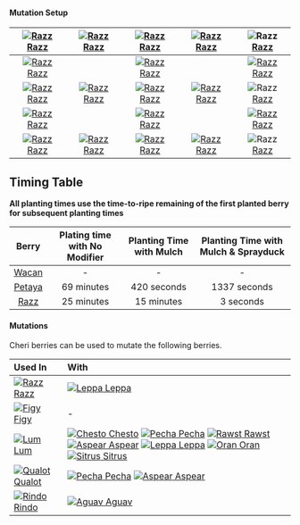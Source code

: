 #### Mutation Setup

[![Razz](./pokeclicker/docs/assets/images/items/berry/Razz.png) Razz](#!Berries/Razz) | [![Razz](./pokeclicker/docs/assets/images/items/berry/Razz.png) Razz](#!Berries/Razz) | [![Razz](./pokeclicker/docs/assets/images/items/berry/Razz.png) Razz](#!Berries/Razz) | [![Razz](./pokeclicker/docs/assets/images/items/berry/Razz.png) Razz](#!Berries/Razz) | ![Razz](./pokeclicker/docs/assets/images/items/berry/Razz.png) [Razz](#!Berries/Razz) 
| :----: | :----: | :----: | :----: | :----: |
[![Razz](./pokeclicker/docs/assets/images/items/berry/Razz.png) Razz](#!Berries/Razz) |   | [![Razz](./pokeclicker/docs/assets/images/items/berry/Razz.png) Razz](#!Berries/Razz) |   | [![Razz](./pokeclicker/docs/assets/images/items/berry/Razz.png) Razz](#!Berries/Razz) 
[![Razz](./pokeclicker/docs/assets/images/items/berry/Razz.png) Razz](#!Berries/Razz) | [![Razz](./pokeclicker/docs/assets/images/items/berry/Razz.png) Razz](#!Berries/Razz) | [![Razz](./pokeclicker/docs/assets/images/items/berry/Razz.png) Razz](#!Berries/Razz) | [![Razz](./pokeclicker/docs/assets/images/items/berry/Razz.png) Razz](#!Berries/Razz) | ![Razz](./pokeclicker/docs/assets/images/items/berry/Razz.png) [Razz](#!Berries/Razz) 
[![Razz](./pokeclicker/docs/assets/images/items/berry/Razz.png) Razz](#!Berries/Razz) |   | [![Razz](./pokeclicker/docs/assets/images/items/berry/Razz.png) Razz](#!Berries/Razz) |   | [![Razz](./pokeclicker/docs/assets/images/items/berry/Razz.png) Razz](#!Berries/Razz) 
[![Razz](./pokeclicker/docs/assets/images/items/berry/Razz.png) Razz](#!Berries/Razz) | [![Razz](./pokeclicker/docs/assets/images/items/berry/Razz.png) Razz](#!Berries/Razz) | [![Razz](./pokeclicker/docs/assets/images/items/berry/Razz.png) Razz](#!Berries/Razz) | [![Razz](./pokeclicker/docs/assets/images/items/berry/Razz.png) Razz](#!Berries/Razz) | ![Razz](./pokeclicker/docs/assets/images/items/berry/Razz.png) [Razz](#!Berries/Razz) 

## Timing Table

**All planting times use the time-to-ripe remaining of the first planted berry for subsequent planting times**

Berry | Plating time with No Modifier | Planting Time with Mulch | Planting Time with Mulch & Sprayduck
| :----: | :----: | :----: | :----: |
[Wacan](#!Berries/Wacan) | - | - | -
[Petaya](#!Berries/Petaya) | 69 minutes | 420 seconds | 1337 seconds
[Razz](#!Berries/Razz) | 25 minutes | 15 minutes | 3 seconds

#### Mutations
 
Cheri berries can be used to mutate the following berries.

Used In | With
:---- | :----
[![Razz](./pokeclicker/docs/assets/images/items/berry/Razz.png) Razz](#!Berries/Razz) | [![Leppa](./pokeclicker/docs/assets/images/items/berry/Leppa.png) Leppa](#!Berries/Leppa)
[![Figy](./pokeclicker/docs/assets/images/items/berry/Figy.png) Figy](#!Berries/Figy) | -
[![Lum](./pokeclicker/docs/assets/images/items/berry/Lum.png) Lum](#!Berries/Lum) | [![Chesto](./pokeclicker/docs/assets/images/items/berry/Chesto.png) Chesto](#!Berries/Chesto) [![Pecha](./pokeclicker/docs/assets/images/items/berry/Pecha.png) Pecha](#!Berries/Pecha) [![Rawst](./pokeclicker/docs/assets/images/items/berry/Rawst.png) Rawst](#!Berries/Rawst) [![Aspear](./pokeclicker/docs/assets/images/items/berry/Aspear.png) Aspear](#!Berries/Aspear) [![Leppa](./pokeclicker/docs/assets/images/items/berry/Leppa.png) Leppa](#!Berries/Leppa) [![Oran](./pokeclicker/docs/assets/images/items/berry/Oran.png) Oran](#!Berries/Oran) [![Sitrus](./pokeclicker/docs/assets/images/items/berry/Sitrus.png) Sitrus](#!Berries/Sitrus)
[![Qualot](./pokeclicker/docs/assets/images/items/berry/Qualot.png) Qualot](#!Berries/Qualot) | [![Pecha](./pokeclicker/docs/assets/images/items/berry/Pecha.png) Pecha](#!Berries/Pecha) [![Aspear](./pokeclicker/docs/assets/images/items/berry/Aspear.png) Aspear](#!Berries/Aspear)
[![Rindo](./pokeclicker/docs/assets/images/items/berry/Rindo.png) Rindo](#!Berries/Rindo) | [![Aguav](./pokeclicker/docs/assets/images/items/berry/Aguav.png) Aguav](#!Berries/Aguav)
